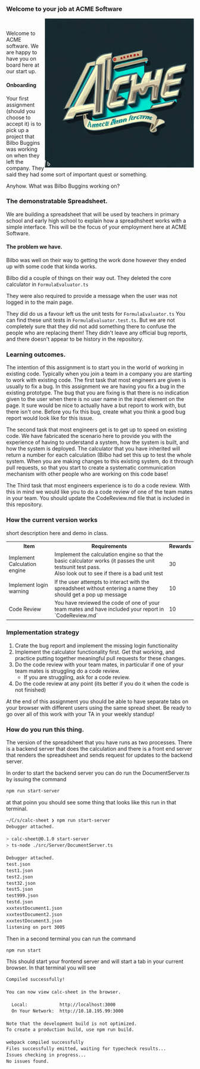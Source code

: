 ### Welcome to your job at ACME Software

<img align="right" src="./media/acme.jpeg" width="400px" alt="picture"> 

Welcome to ACME software.  We are happy to have you on board here at our start up.  

#### Onboarding

Your first assignment (should you choose to accept it) is to pick up a project that Bilbo Buggins was working on when they left the company.   They said they had some sort of important quest or something.  

Anyhow.  What was Bilbo Buggins working on?

### The demonstratable Spreadsheet.

We are building a spreadsheet that will be used by teachers in primary school and early high school to explain how a spreadhsheet works with a simple interface.   This will be the focus of your employment here at ACME Software.

#### The problem we have.

Bilbo was well on their way to getting the work done however they ended up with some code that kinda works.


Bilbo did a couple of things on their way out.  They deleted the core calculator in `FormulaEvaluator.ts`  

They were also required to provide a message when the user was not logged in to the main page.  

They did do us a favour left us the unit tests for `FormulaEvaluator.ts` You can find these unit tests in `FormulaEvaluator.test.ts`.  But we are not completely sure that they did not add something there to confuse the people who are replacing them!  They didn't leave any official bug reports, and there doesn't appear to be history in the repository. 

### Learning outcomes.
The intention of this assignment is to start you in the world of working in existing code.  Typically when you join a team in a company you are starting to work with existing code.  The first task that most engineers are given is usually to fix a bug.  In this assignment we are having you fix a bug in the existing prototype.   The bug that you are fixing is that there is no indication given to the user when there is no user name in the input element on the page.  It sure would be nice to actually have a but report to work with, but there isn't one.  Before you fix this bug, create what you think a good bug report would look like for this issue.


The second task that most engineers get is to get up to speed on existing code.   We have fabricated the scenario here to provide you with the experience of having to understand a system, how the system is built, and how the system is deployed.   The calculator that you have inherited will return a number for each calculation (Bilbo had set this up to test the whole system.  When you are making changes to this existing system, do it through pull requests, so that you start to create a systematic communication mechanism with other people who are working on this code base!

The Third task that most engineers experience is to do a code review.  With this in mind we would like you to do a code review of one of the team mates in your team.   You should update the CodeReview.md file that is included in this repository.

### How the current version works 
short description here and demo in class.



<table>
    <theader>
        <tr>
            <th>
            Item
            </th>
            <th>
            Requirements
            </th>
            <th>
            Rewards
            </th>
        </tr>
    </theader>
<tr>
    <td>
    Implement Calculation engine
    </td>
    <td>
    Implement the calculation engine so that the basic calculator works (it passes the unit testsunit test pass. <br /> Also look out to see if there is a bad unit test
    </td>
    <td>
    30
    </td>
</tr>
<tr>
    <td>
    Implement login warning
    </td>
    <td>
    If the user attempts to interact with the spreadsheet without entering a name they should get a pop up message
    </td>
    <td>
    10
    </td>
</tr>
<tr>
    <td>
    Code Review
    </td>
    <td>
    You have reviewed the code of one of your team mates and have included your report in `CodeReview.md`
    </td>
    <td>
    10
    </td>
</tr>

</table>

### Implementation strategy
1. Crate the bug report and implement the missing login functionality
1. Implement the calculator functionality first.  Get that working, and practice putting together meaningful pull requests for these changes. 
1. Do the code review with your team mates, in particular if one of your team mates is struggling do a code review.<br/>
     - If you are struggling, ask for a code review.
1. Do the code review at any point (its better if you do it when the code is not finished)

At the end of this  assignment you should be able to have separate tabs on your browser with different users using the same spread sheet.  Be ready to go over all of this work with your TA in your weekly standup!


### How do you run this thing.

The version of the spreadsheet that you have runs as two processes.   There is a backend server that does the calculation and there is a front end server that renders the spreadsheet and sends request for updates to the backend server.

In order to start the backend server you can do run the DocumentServer.ts by issuing the command 

```bash
npm run start-server
```

at that poinn you should see some thing that looks like this run in that terminal.

```bash
~/C/s/calc-sheet ❯ npm run start-server
Debugger attached.

> calc-sheet@0.1.0 start-server
> ts-node ./src/Server/DocumentServer.ts

Debugger attached.
test.json
test1.json
test2.json
test32.json
test5.json
test999.json
testd.json
xxxtestDocument1.json
xxxtestDocument2.json
xxxtestDocument3.json
listening on port 3005
```

Then in a second terminal you can run the command 

```bash
npm run start

```

This should start your frontend server and will start a tab in your current browser.  In that terminal you will see
```bash
Compiled successfully!

You can now view calc-sheet in the browser.

  Local:            http://localhost:3000
  On Your Network:  http://10.18.195.99:3000

Note that the development build is not optimized.
To create a production build, use npm run build.

webpack compiled successfully
Files successfully emitted, waiting for typecheck results...
Issues checking in progress...
No issues found.
    
```
